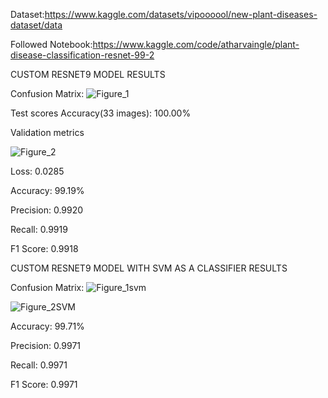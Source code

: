 Dataset:https://www.kaggle.com/datasets/vipoooool/new-plant-diseases-dataset/data

Followed Notebook:https://www.kaggle.com/code/atharvaingle/plant-disease-classification-resnet-99-2

CUSTOM RESNET9 MODEL RESULTS

Confusion Matrix:
![Figure_1](https://github.com/user-attachments/assets/30f954d2-9d7b-4c30-8677-f5da2ad714dd)


Test scores Accuracy(33 images): 100.00%

Validation metrics

![Figure_2](https://github.com/user-attachments/assets/cfb31138-90e0-4946-81cd-a7a5ddcf697d)

Loss: 0.0285

Accuracy: 99.19%

Precision: 0.9920

Recall: 0.9919

F1 Score: 0.9918

CUSTOM RESNET9 MODEL WITH SVM AS A CLASSIFIER RESULTS

Confusion Matrix:
![Figure_1svm](https://github.com/user-attachments/assets/2a2b2c44-5677-430a-8da0-e296d6f2f812)

![Figure_2SVM](https://github.com/user-attachments/assets/4649579f-ea63-435e-a6f0-77e641d162cd)

Accuracy: 99.71%

Precision: 0.9971

Recall: 0.9971

F1 Score: 0.9971



